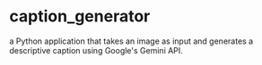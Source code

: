 # caption_generator
a Python application that takes an image as input and generates a descriptive caption using Google's Gemini API.
